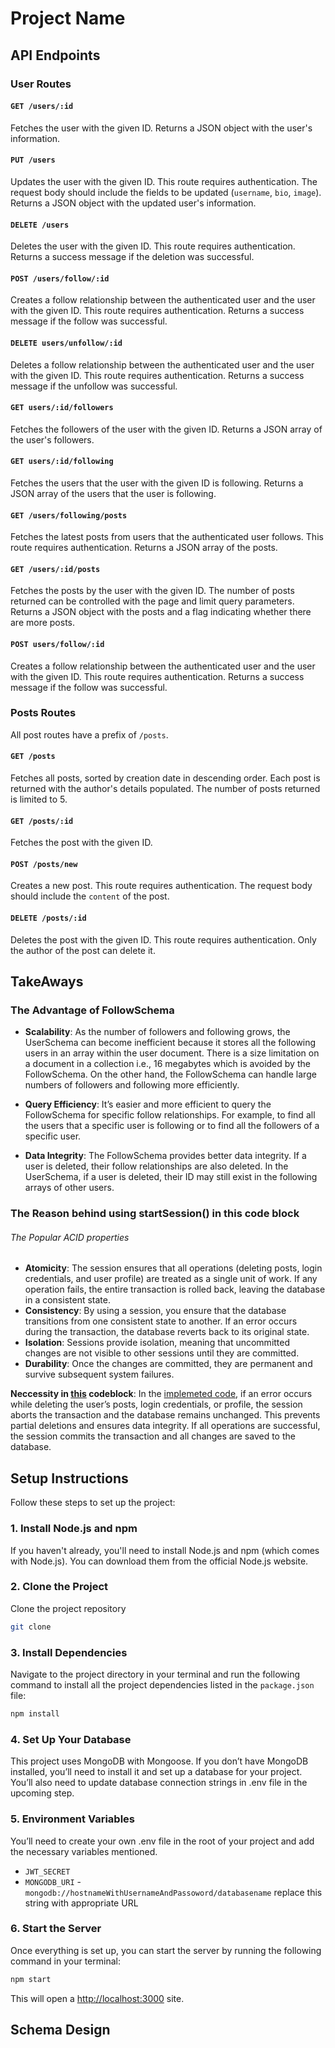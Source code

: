# Project Name

## API Endpoints

### User Routes

#### `GET /users/:id`

Fetches the user with the given ID. Returns a JSON object with the user's information.

#### `PUT /users`

Updates the user with the given ID. This route requires authentication. The request body should include the fields to be updated (`username`, `bio`, `image`). Returns a JSON object with the updated user's information.

#### `DELETE /users`

Deletes the user with the given ID. This route requires authentication. Returns a success message if the deletion was successful.

#### `POST /users/follow/:id`

Creates a follow relationship between the authenticated user and the user with the given ID. This route requires authentication. Returns a success message if the follow was successful.

#### `DELETE users/unfollow/:id`

Deletes a follow relationship between the authenticated user and the user with the given ID. This route requires authentication. Returns a success message if the unfollow was successful.

#### `GET users/:id/followers`

Fetches the followers of the user with the given ID. Returns a JSON array of the user's followers.

#### `GET users/:id/following`

Fetches the users that the user with the given ID is following. Returns a JSON array of the users that the user is following.

#### `GET /users/following/posts`
Fetches the latest posts from users that the authenticated user follows. This route requires authentication. Returns a JSON array of the posts.

#### `GET /users/:id/posts`
Fetches the posts by the user with the given ID. The number of posts returned can be controlled with the page and limit query parameters. Returns a JSON object with the posts and a flag indicating whether there are more posts.

#### `POST users/follow/:id`
Creates a follow relationship between the authenticated user and the user with the given ID. This route requires authentication. Returns a success message if the follow was successful.

### Posts Routes

All post routes have a prefix of `/posts`.

#### `GET /posts`

Fetches all posts, sorted by creation date in descending order. Each post is returned with the author's details populated. The number of posts returned is limited to 5.

#### `GET /posts/:id`

Fetches the post with the given ID.

#### `POST /posts/new`

Creates a new post. This route requires authentication. The request body should include the `content` of the post.

#### `DELETE /posts/:id`

Deletes the post with the given ID. This route requires authentication. Only the author of the post can delete it.


## TakeAways

### The Advantage of FollowSchema

- **Scalability**: As the number of followers and following grows, the UserSchema can become inefficient because it stores all the following users in an array within the user document. There is a size limitation on a document in a collection i.e., 16 megabytes which is avoided by the FollowSchema. On the other hand, the FollowSchema can handle large numbers of followers and following more efficiently.

- **Query Efficiency**: It’s easier and more efficient to query the FollowSchema for specific follow relationships. For example, to find all the users that a specific user is following or to find all the followers of a specific user.

- **Data Integrity**: The FollowSchema provides better data integrity. If a user is deleted, their follow relationships are also deleted. In the UserSchema, if a user is deleted, their ID may still exist in the following arrays of other users.

### The Reason behind using startSession() in this code block

###### The Popular ACID properties

- **Atomicity**: The session ensures that all operations (deleting posts, login credentials, and user profile) are treated as a single unit of work. If any operation fails, the entire transaction is rolled back, leaving the database in a consistent state.
- **Consistency**: By using a session, you ensure that the database transitions from one consistent state to another. If an error occurs during the transaction, the database reverts back to its original state.
- **Isolation**: Sessions provide isolation, meaning that uncommitted changes are not visible to other sessions until they are committed.
- **Durability**: Once the changes are committed, they are permanent and survive subsequent system failures.

**Neccessity in [this]() codeblock**: In the [implemeted code](), if an error occurs while deleting the user’s posts, login credentials, or profile, the session aborts the transaction and the database remains unchanged. This prevents partial deletions and ensures data integrity. If all operations are successful, the session commits the transaction and all changes are saved to the database.

## Setup Instructions

Follow these steps to set up the project:

### 1. Install Node.js and npm

If you haven't already, you'll need to install Node.js and npm (which comes with Node.js). You can download them from the official Node.js website.

### 2. Clone the Project

Clone the project repository
```bash
git clone 
```

### 3. Install Dependencies

Navigate to the project directory in your terminal and run the following command to install all the project dependencies listed in the `package.json` file:

```bash
npm install
```
### 4. Set Up Your Database
This project uses MongoDB with Mongoose. If you don’t have MongoDB installed, you’ll need to install it and set up a database for your project. You’ll also need to update database connection strings in .env file in the upcoming step.

### 5. Environment Variables
You’ll need to create your own .env file in the root of your project and add the necessary variables mentioned.
- `JWT_SECRET`
- `MONGODB_URI` - `mongodb://hostnameWithUsernameAndPassoword/databasename`
    replace this string with appropriate URL

### 6. Start the Server
Once everything is set up, you can start the server by running the following command in your terminal:
```bash
npm start
```

This will open a [http://localhost:3000](http:localhost:3000) site.

## Schema Design

![]()

